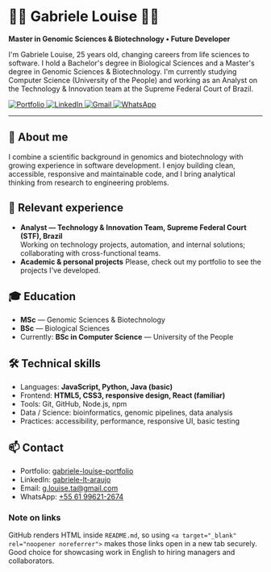 # 👩‍🔬 Gabriele Louise 👩‍💻

**Master in Genomic Sciences & Biotechnology • Future Developer**

I'm Gabriele Louise, 25 years old, changing careers from life sciences to software. I hold a Bachelor's degree in Biological Sciences and a Master's degree in Genomic Sciences & Biotechnology. I'm currently studying Computer Science (University of the People) and working as an Analyst on the Technology & Innovation team at the Supreme Federal Court of Brazil.

<!-- Badges with links that open in a new tab -->
<p align="left">
  <a href="https://gabriele-louise-portfolio.netlify.app/" target="_blank" rel="noopener noreferrer">
    <img alt="Portfolio" src="https://ziadoua.github.io/m3-Markdown-Badges/badges/MyPortfolio/myportfolio2.svg" />
  </a>
  <a href="https://www.linkedin.com/in/gabriele-lt-araujo/" target="_blank" rel="noopener noreferrer">
    <img alt="LinkedIn" src="https://ziadoua.github.io/m3-Markdown-Badges/badges/LinkedIn/linkedin2.svg" />
  </a>
  <a href="mailto:g.louise.ta@gmail.com" target="_blank" rel="noopener noreferrer">
    <img alt="Gmail" src="https://ziadoua.github.io/m3-Markdown-Badges/badges/Gmail/gmail2.svg" />
  </a>
  <a href="https://wa.me/+5561996212674" target="_blank" rel="noopener noreferrer">
    <img alt="WhatsApp" src="https://ziadoua.github.io/m3-Markdown-Badges/badges/WhatsApp/whatsapp2.svg" />
  </a>
</p>

---

## 🔎 About me
I combine a scientific background in genomics and biotechnology with growing experience in software development. I enjoy building clean, accessible, responsive and maintainable code, and I bring analytical thinking from research to engineering problems.

## 💼 Relevant experience
- **Analyst — Technology & Innovation Team, Supreme Federal Court (STF), Brazil**  
  Working on technology projects, automation, and internal solutions; collaborating with cross-functional teams.
- **Academic & personal projects**
  Please, check out my portfolio to see the projects I've developed.

## 🎓 Education
- **MSc** — Genomic Sciences & Biotechnology  
- **BSc** — Biological Sciences  
- Currently: **BSc in Computer Science** — University of the People

## 🛠️ Technical skills
- Languages: **JavaScript, Python, Java (basic)**  
- Frontend: **HTML5, CSS3, responsive design, React (familiar)**  
- Tools: Git, GitHub, Node.js, npm  
- Data / Science: bioinformatics, genomic pipelines, data analysis  
- Practices: accessibility, performance, responsive UI, basic testing

## 📫 Contact
- Portfolio: <a href="https://gabriele-louise-portfolio.netlify.app/" target="_blank" rel="noopener noreferrer">gabriele-louise-portfolio</a>  
- LinkedIn: <a href="https://www.linkedin.com/in/gabriele-lt-araujo/" target="_blank" rel="noopener noreferrer">gabriele-lt-araujo</a>  
- Email: <a href="mailto:g.louise.ta@gmail.com" target="_blank" rel="noopener noreferrer">g.louise.ta@gmail.com</a>  
- WhatsApp: <a href="https://wa.me/+5561996212674" target="_blank" rel="noopener noreferrer">+55 61 99621-2674</a>

### Note on links
GitHub renders HTML inside `README.md`, so using `<a target="_blank" rel="noopener noreferrer">` makes those links open in a new tab securely. Good choice for showcasing work in English to hiring managers and collaborators.
